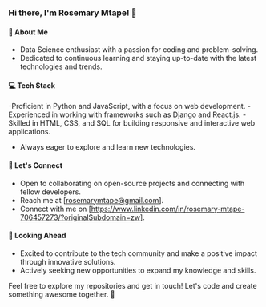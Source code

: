 ### Hi there, I'm Rosemary Mtape! 👋

#### 🌟 About Me
- Data Science enthusiast with a passion for coding and problem-solving.
- Dedicated to continuous learning and staying up-to-date with the latest technologies and trends.

#### 💻 Tech Stack
 -Proficient in Python and JavaScript, with a focus on web development.
 -Experienced in working with frameworks such as Django and React.js.
 -Skilled in HTML, CSS, and SQL for building responsive and interactive web applications.
- Always eager to explore and learn new technologies.

#### 🤝 Let's Connect
- Open to collaborating on open-source projects and connecting with fellow developers.
- Reach me at [rosemarymtape@gmail.com].
- Connect with me on [https://www.linkedin.com/in/rosemary-mtape-706457273/?originalSubdomain=zw].

#### 🌱 Looking Ahead
- Excited to contribute to the tech community and make a positive impact through innovative solutions.
- Actively seeking new opportunities to expand my knowledge and skills.

Feel free to explore my repositories and get in touch! Let's code and create something awesome together. 🌟
